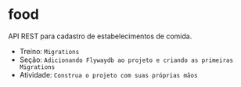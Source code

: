 # food
API REST para cadastro de estabelecimentos de comida.

* Treino: `Migrations`
* Seção: `Adicionando Flywaydb ao projeto e criando as primeiras Migrations`
* Atividade: `Construa o projeto com suas próprias mãos`
